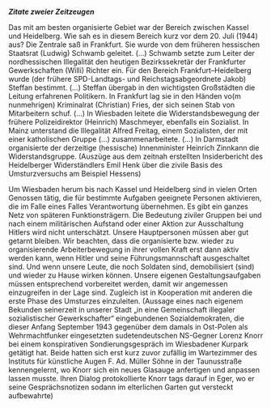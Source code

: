 ***Zitate zweier Zeitzeugen***

Das mit am besten organisierte Gebiet war der Bereich zwischen Kassel
und Heidelberg. Wie sah es in diesem Bereich kurz vor dem 20. Juli
(1944) aus? Die Zentrale saß in Frankfurt. Sie wurde von dem früheren
hessischen Staatsrat (Ludwig) Schwamb geleitet. (…) Schwamb setzte zum
Leiter der nordhessischen Illegalität den heutigen Bezirkssekretär der
Frankfurter Gewerkschaften (Willi) Richter ein. Für den Bereich
Frankfurt–Heidelberg wurde (der frühere SPD-Landtags- und
Reichstagsabgeordnete Jakob) Steffan bestimmt. (…) Steffan übergab in
den wichtigsten Großstädten die Leitung erfahrenen Politikern. In
Frankfurt lag sie in den Händen vo(m nunmehrigen) Kriminalrat
(Christian) Fries, der sich seinen Stab von Mitarbeitern schuf. (…) In
Wiesbaden leitete die Widerstandsbewegung der frühere Polizeidirektor
(Heinrich) Maschmeyer, ebenfalls ein Sozialist. In Mainz unterstand die
Illegalität Alfred Freitag, einem Sozialisten, der mit einer
katholischen Gruppe (…) zusammenarbeitete. (…) In Darmstadt organisierte
der derzeitige (hessische) Innenminister Heinrich Zinnkann die
Widerstandsgruppe. (Auszüge aus dem zeitnah erstellten Insiderbericht
des Heidelberger Widerständlers Emil Henk über die zivile Basis des
Umsturzversuchs am Beispiel Hessens)

Um Wiesbaden herum bis nach Kassel und Heidelberg sind in vielen Orten
Genossen tätig, die für bestimmte Aufgaben geeignete Personen
aktivieren, die im Falle eines Falles Verantwortung übernehmen. Es gibt
ein ganzes Netz von späteren Funktionsträgern. Die Bedeutung ziviler
Gruppen bei und nach einem militärischen Aufstand oder einer Aktion zur
Ausschaltung Hitlers wird nicht unterschätzt. Unsere Hauptpersonen
müssen aber gut getarnt bleiben. Wir beachten, dass die organisierte
bzw. wieder zu organisierende Arbeiterbewegung in ihrer vollen Kraft
erst dann aktiv werden kann, wenn Hitler und seine Führungsmannschaft
ausgeschaltet sind. Und wenn unsere Leute, die noch Soldaten sind,
demobilisiert (sind) und wieder zu Hause wirken können. Unsere eigenen
Gestaltungsaufgaben müssen entsprechend vorbereitet werden, damit wir
angemessen einzugreifen in der Lage sind. Zugleich ist in Kooperation
mit anderen die erste Phase des Umsturzes einzuleiten. (Aussage eines
nach eigenem Bekunden seinerzeit in unserer Stadt „in eine Gemeinschaft
illegaler sozialistischer Gewerkschafter“ eingebundenen
Sozialdemokraten, die dieser Anfang September 1943 gegenüber dem damals
in Ost-Polen als Wehrmachtfunker eingesetzten sudetendeutschen NS-Gegner
Lorenz Knorr bei einem konspirativen Sondierungsgespräch im Wiesbadener
Kurpark getätigt hat. Beide hatten sich erst kurz zuvor zufällig im
Wartezimmer des Instituts für künstliche Augen F. Ad. Müller Söhne in
der Taunusstraße kennengelernt, wo Knorr sich ein neues Glasauge
anfertigen und anpassen lassen musste. Ihren Dialog protokollierte Knorr
tags darauf in Eger, wo er seine Gesprächsnotizen sodann im elterlichen
Garten gut versteckt aufbewahrte)
